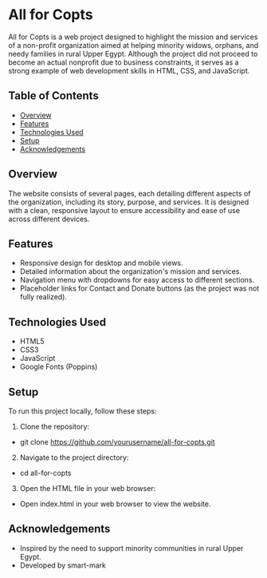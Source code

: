 # All for Copts

All for Copts is a web project designed to highlight the mission and services of a non-profit organization aimed at helping minority widows, orphans, and needy families in rural Upper Egypt. Although the project did not proceed to become an actual nonprofit due to business constraints, it serves as a strong example of web development skills in HTML, CSS, and JavaScript.

## Table of Contents

- [Overview](#overview)
- [Features](#features)
- [Technologies Used](#technologies-used)
- [Setup](#setup)
- [Acknowledgements](#acknowledgements)

## Overview

The website consists of several pages, each detailing different aspects of the organization, including its story, purpose, and services. It is designed with a clean, responsive layout to ensure accessibility and ease of use across different devices.

## Features

- Responsive design for desktop and mobile views.
- Detailed information about the organization's mission and services.
- Navigation menu with dropdowns for easy access to different sections.
- Placeholder links for Contact and Donate buttons (as the project was not fully realized).

## Technologies Used

- HTML5
- CSS3
- JavaScript
- Google Fonts (Poppins)

## Setup

To run this project locally, follow these steps:

1. Clone the repository:
- git clone https://github.com/yourusername/all-for-copts.git
2. Navigate to the project directory:
- cd all-for-copts
3. Open the HTML file in your web browser:
- Open index.html in your web browser to view the website.

## Acknowledgements
- Inspired by the need to support minority communities in rural Upper Egypt.
- Developed by smart-mark
